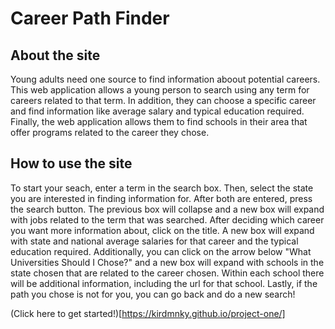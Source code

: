 # Career Path Finder

## About the site

Young adults need one source to find information aboout potential careers. This web application allows a young person to search using any term for careers related to that term. In addition, they can choose a specific career and find information like average salary and typical education required. Finally, the web application allows them to find schools in their area that offer programs related to the career they chose.

## How to use the site

To start your seach, enter a term in the search box. Then, select the state you are interested in finding information for. After both are entered, press the search button. The previous box will collapse and a new box will expand with jobs related to the term that was searched. After deciding which career you want more information about, click on the title. A new box will expand with state and national average salaries for that career and the typical education required. Additionally, you can click on the arrow below "What Universities Should I Chose?" and a new box will expand with schools in the state chosen that are related to the career chosen. Within each school there will be additional information, including the url for that school. Lastly, if the path you chose is not for you, you can go back and do a new search!

(Click here to get started!)[https://kirdmnky.github.io/project-one/]
